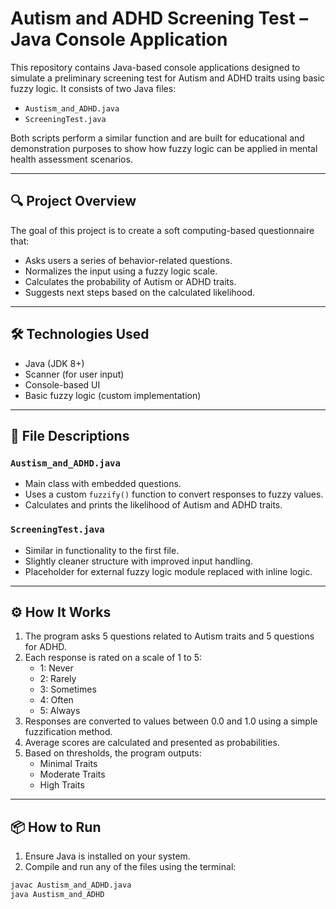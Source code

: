 # Autism and ADHD Screening Test – Java Console Application

This repository contains Java-based console applications designed to simulate a preliminary screening test for Autism and ADHD traits using basic fuzzy logic. It consists of two Java files:

- `Austism_and_ADHD.java`
- `ScreeningTest.java`

Both scripts perform a similar function and are built for educational and demonstration purposes to show how fuzzy logic can be applied in mental health assessment scenarios.

---

## 🔍 Project Overview

The goal of this project is to create a soft computing-based questionnaire that:
- Asks users a series of behavior-related questions.
- Normalizes the input using a fuzzy logic scale.
- Calculates the probability of Autism or ADHD traits.
- Suggests next steps based on the calculated likelihood.

---

## 🛠️ Technologies Used

- Java (JDK 8+)
- Scanner (for user input)
- Console-based UI
- Basic fuzzy logic (custom implementation)

---

## 📁 File Descriptions

### `Austism_and_ADHD.java`
- Main class with embedded questions.
- Uses a custom `fuzzify()` function to convert responses to fuzzy values.
- Calculates and prints the likelihood of Autism and ADHD traits.

### `ScreeningTest.java`
- Similar in functionality to the first file.
- Slightly cleaner structure with improved input handling.
- Placeholder for external fuzzy logic module replaced with inline logic.

---

## ⚙️ How It Works

1. The program asks 5 questions related to Autism traits and 5 questions for ADHD.
2. Each response is rated on a scale of 1 to 5:
   - 1: Never
   - 2: Rarely
   - 3: Sometimes
   - 4: Often
   - 5: Always
3. Responses are converted to values between 0.0 and 1.0 using a simple fuzzification method.
4. Average scores are calculated and presented as probabilities.
5. Based on thresholds, the program outputs:
   - Minimal Traits
   - Moderate Traits
   - High Traits

---

## 📦 How to Run

1. Ensure Java is installed on your system.
2. Compile and run any of the files using the terminal:

```bash
javac Austism_and_ADHD.java
java Austism_and_ADHD
